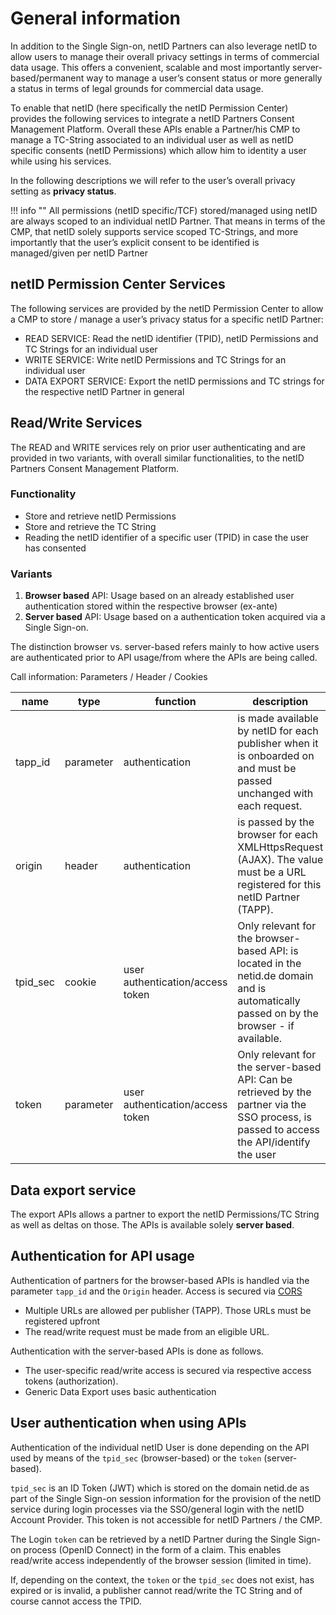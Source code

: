 # General information

In addition to the Single Sign-on, netID Partners can also leverage netID to allow users to manage their overall privacy settings in terms of commercial data usage. This offers a convenient, scalable and most importantly server-based/permanent way to manage a user’s consent status or more generally a status in terms of legal grounds for commercial data usage. 

To enable that netID (here specifically the netID Permission Center) provides the following services to integrate a netID Partners Consent Management Platform. Overall these APIs enable a Partner/his CMP to manage a TC-String associated to an individual user as well as netID specific consents (netID Permissions) which allow him to identity a user while using his services.

In the following descriptions we will refer to the user’s overall privacy setting as **privacy status**.

!!! info  ""
    All permissions (netID specific/TCF) stored/managed using netID are always scoped to an individual netID Partner. That means in terms of the CMP, that netID solely supports service scoped TC-Strings, and more importantly that the user’s explicit consent to be identified is managed/given per netID Partner   

## netID Permission Center Services

The following services are provided by the netID Permission Center to allow a CMP to store / manage a user’s privacy status for a specific netID Partner:

- READ SERVICE: Read the netID identifier (TPID), netID Permissions and TC Strings for an individual user
- WRITE SERVICE: Write netID Permissions and TC Strings for an individual user
- DATA EXPORT SERVICE: Export the netID permissions and TC strings for the respective netID Partner in general

## Read/Write Services

The READ and WRITE services rely on prior user authenticating and are provided in two variants, with overall similar functionalities, to the netID Partners Consent Management Platform.

### Functionality

- Store and retrieve netID Permissions
- Store and retrieve the TC String
- Reading the netID identifier of a specific user (TPID) in case the user has consented

### Variants

1. **Browser based** API: Usage based on an already established user authentication stored within the respective browser (ex-ante)
2. **Server based** API: Usage based on a authentication token acquired via a Single Sign-on.

The distinction browser vs. server-based refers mainly to how active users are authenticated prior to API usage/from where the APIs are being called.

Call information: Parameters / Header / Cookies

| name | type | function  | description |
| ----------- | ----------- | ----------- | ----------- |
| tapp_id | parameter | authentication | is made available by netID for each publisher when it is onboarded on and must be passed unchanged with each request. |
| origin | header | authentication | is passed by the browser for each XMLHttpsRequest (AJAX). The value must be a URL registered for this netID Partner (TAPP). |
| tpid_sec | cookie | user authentication/access token | Only relevant for the browser-based API: is located in the netid.de domain and is automatically passed on by the browser - if available. |
| token | parameter | user authentication/access token | Only relevant for the server-based API: Can be retrieved by the partner via the SSO process, is passed to access the API/identify the user |

## Data export service

The export APIs allows a partner to export the netID Permissions/TC String as well as deltas on those. The APIs is available solely **server based**.

## Authentication for API usage

Authentication of partners for the browser-based APIs is handled via the
parameter `tapp_id` and the `Origin` header. Access is secured via
[CORS](https://en.wikipedia.org/wiki/Cross-origin_resource_sharing)

- Multiple URLs are allowed per publisher (TAPP). Those URLs must be registered upfront
- The read/write request must be made from an eligible URL.

Authentication with the server-based APIs is done as follows.

- The user-specific read/write access is secured via respective access tokens (authorization).
- Generic Data Export uses basic authentication

## User authentication when using APIs

Authentication of the individual netID User is done depending on the
API used by means of the `tpid_sec` (browser-based) or the
`token` (server-based).

`tpid_sec` is an ID Token (JWT) which is stored on the domain
netid.de as part of the Single Sign-on session information for the provision of the
netID service during login processes via the SSO/general login with the
netID Account Provider. This token is not accessible for netID Partners /
the CMP.

The Login `token` can be retrieved by a netID Partner during the Single Sign-on
process (OpenID Connect) in the form of a claim. This enables read/write
access independently of the browser session (limited in time).

If, depending on the context, the `token` or the `tpid_sec` does not
exist, has expired or is invalid, a publisher cannot read/write the TC
String and of course cannot access the TPID.

